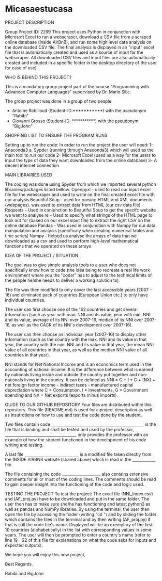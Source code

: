 # Micasaestucasa


PROJECT DESCRIPTION

Group Project ID: 2269
This project uses Python in conjunction with Microsoft Excel to run a webscraper, download a CSV file from a scraped online database (Inside AirBnB),  and run some high level data analysis on the downloaded CSV file. The final analysis is displayed in an "input" excel file that is automatically created and used as a source of input for the webscraper. All downloaded CSV files and input files are also automatically created and included in a specific folder in the desktop directory of the user for ease of use)


WHO IS BEHIND THIS PROJECT?

This is a mandatory group project part of the course "Programming with Advanced Computer Languages" supervised by Dr. Mario Silic.

The group project was done in a group of two people: 
- Antoine Rabilloud (Student-ID:***********) with the pseudonym "Rabibi"
- Giovanni Grosso (Student-ID: ***********) with the pseudonym "BigJohn"


SHOPPING LIST TO ENSURE THE PROGRAM RUNS

Setting up to run the code:
In order to run the project the user will need: 
1- Anaconda3
  a. Sypder (running through Anaconda3) which will used as the main tool to run our code
2- Microsoft Excel (used as a way for the users to input the type of data they want downloaded from the online database)
3- A decent internet connection


MAIN LIBRAIRIES USED

The coding was done using Spyder from which we imported several python librairies/packages listed bellow: 
Openpyxl - used to read our input excel file for the webscraper and used to write on the final created excel file with our analysis
Beautiful Soup - used for parsing HTML and XML documents (webpages). was used to extract data from HTML (our csv data file)
Requests - Used in conjunction to Beautiful Soup to get the specifc website we want to analyse
re -  Used to specify what strings of the HTML page to look out for (based on our excel input file) to extract the right CSV on the online database
Pandas - Was used in conjunction with Numpy for our data manipulation and analysis (specificaly when creating numerical tables and time series)
Numpy - helped us analyse the arrays of data that we downloaded as a csv and used to perform high-level mathematical functions that we operated on these arrays

IDEA OF THE PROJECT / SITUATION

The goal was to give simple analysis tools to a user who does not specifically know how to code (the idea being to recreate a real life work environment where you the "coder" has to adjust to the technical limits of the people he/she needs to deliver a working solution to).

The file was then modified to only cover the last accessible years (2007 - 16) and eliminated pack of countries (European Union etc.) to only have individual countries.

The user can first choose one of the 162 countries and get several information (such as year with max. NNI and its value, year with min. NNI and its value, average of its NNI over 2007-16, median of its NNI over 2007-16, as well as the CAGR of its NNI's development over 2007-16).

The user can then choose an individual year (2007-16) to display other information (such as the country with the max. NNI and its value in that year, the country with the min. NNI and its value in that year, the mean NNI value of all countries in that year, as well as the median NNI value of all countries in that year).

NNI stands for Net National Income and is an economics term used in the accounting of national income. It is the difference between what is earned by nationals living inside and outside the country put together and non-nationals living in the country. It can be defined as NNI = C + I + G + (NX) + net foreign factor income - indirect taxes - manufactured capital depreciation where C = Consumption, I = Investments, G = Government spending and NX = Net exports (exports minus imports).

GUIDE TO OUR GITHUB REPOSITORY
Four files are distributed within this repository.
This file (README.md) is used for a project description as well as insutrctions on how to use and test the code done by the student.

Two files contain code ________________________________________________ is the file that is binding and shall be tested and used by the professor, _____________________________________ only provides the professor with an example of how the student functioned in the development of his code writing and testing.

A last file ____________________________ is a modified file taken directly from the INSIDE AIRBNB website (shared above) which is read in the ____________ file.

The file containing the code ____________________ also contains extensive comments for all or most of the coding lines. The comments should be read to gain deeper insight into the functioning of the code and logic used.

TESTING THE PROJECT
To test the project: The excel file (NNI_Index.csv) and (AF_proj.py) have to be downloaded and put in the same folder. The user then has to make sure she/he has functioning and latest python3 as well as pandas and NumPy libraries. By using the terminal, the user then open the file by accessing the folder (writing "cd ") and by sliding the folder which contains the files in the terminal and by then writing (AF_proj.py) if that is still the code file's name. Displayed will be an exemplary of the first 10 countries (alphabetically) in the list with corresponding values in some years. The user will then be prompted to enter a country's name (refer to line 19 - 22 of this file for explanations on what the code asks for inputs and expected outputs).

We hope you will enjoy this new project, 

Best Regards,

Rabibi and BigJohn 
